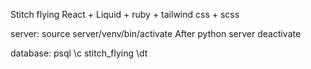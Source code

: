 Stitch flying
React + Liquid + ruby + tailwind css + scss 

server:
source server/venv/bin/activate
After python server
deactivate

database:
psql
\c stitch_flying
\dt